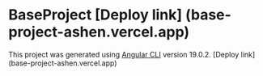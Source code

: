 # BaseProject [Deploy link] (base-project-ashen.vercel.app)

This project was generated using [Angular CLI](https://github.com/angular/angular-cli) version 19.0.2.
[Deploy link] (base-project-ashen.vercel.app)
